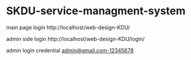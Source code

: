 # SKDU-service-managment-system

main page login
http://localhost/web-design-KDU/

admin side login
http://localhost/web-design-KDU/login/

admin login credential
admin@gmail.com-12345678
